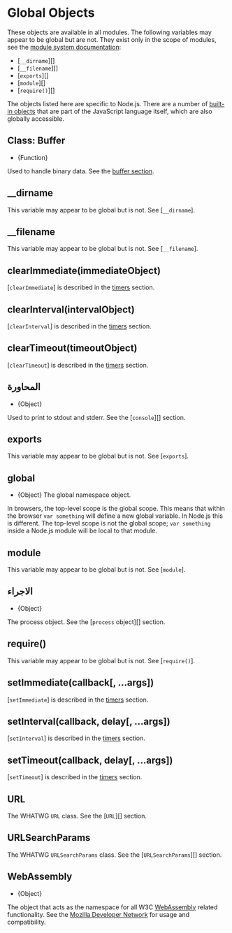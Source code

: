 # Global Objects

<!--introduced_in=v0.10.0-->

<!-- type=misc -->

These objects are available in all modules. The following variables may appear to be global but are not. They exist only in the scope of modules, see the [module system documentation](modules.html):

* [`__dirname`][]
* [`__filename`][]
* [`exports`][]
* [`module`][]
* [`require()`][]

The objects listed here are specific to Node.js. There are a number of [built-in objects](https://developer.mozilla.org/en-US/docs/Web/JavaScript/Reference/Global_Objects) that are part of the JavaScript language itself, which are also globally accessible.

## Class: Buffer

<!-- YAML
added: v0.1.103
-->

<!-- type=global -->

* {Function}

Used to handle binary data. See the [buffer section](buffer.html).

## \_\_dirname

This variable may appear to be global but is not. See [`__dirname`].

## \_\_filename

This variable may appear to be global but is not. See [`__filename`].

## clearImmediate(immediateObject)

<!-- YAML
added: v0.9.1
-->

<!--type=global-->

[`clearImmediate`] is described in the [timers](timers.html) section.

## clearInterval(intervalObject)

<!-- YAML
added: v0.0.1
-->

<!--type=global-->

[`clearInterval`] is described in the [timers](timers.html) section.

## clearTimeout(timeoutObject)

<!-- YAML
added: v0.0.1
-->

<!--type=global-->

[`clearTimeout`] is described in the [timers](timers.html) section.

## المحاورة

<!-- YAML
added: v0.1.100
-->

<!-- type=global -->

* {Object}

Used to print to stdout and stderr. See the [`console`][] section.

## exports

This variable may appear to be global but is not. See [`exports`].

## global

<!-- YAML
added: v0.1.27
-->

<!-- type=global -->

* {Object} The global namespace object.

In browsers, the top-level scope is the global scope. This means that within the browser `var something` will define a new global variable. In Node.js this is different. The top-level scope is not the global scope; `var something` inside a Node.js module will be local to that module.

## module

This variable may appear to be global but is not. See [`module`].

## الاجراء

<!-- YAML
added: v0.1.7
-->

<!-- type=global -->

* {Object}

The process object. See the [`process` object][] section.

## require()

This variable may appear to be global but is not. See [`require()`].

## setImmediate(callback[, ...args])

<!-- YAML
added: v0.9.1
-->

<!-- type=global -->

[`setImmediate`] is described in the [timers](timers.html) section.

## setInterval(callback, delay[, ...args])

<!-- YAML
added: v0.0.1
-->

<!-- type=global -->

[`setInterval`] is described in the [timers](timers.html) section.

## setTimeout(callback, delay[, ...args])

<!-- YAML
added: v0.0.1
-->

<!-- type=global -->

[`setTimeout`] is described in the [timers](timers.html) section.

## URL

<!-- YAML
added: v10.0.0
-->

<!-- type=global -->

The WHATWG `URL` class. See the [`URL`][] section.

## URLSearchParams

<!-- YAML
added: v10.0.0
-->

<!-- type=global -->

The WHATWG `URLSearchParams` class. See the [`URLSearchParams`][] section.

## WebAssembly

<!-- YAML
added: v8.0.0
-->

<!-- type=global -->

* {Object}

The object that acts as the namespace for all W3C [WebAssembly](https://webassembly.org) related functionality. See the [Mozilla Developer Network](https://developer.mozilla.org/en-US/docs/WebAssembly) for usage and compatibility.